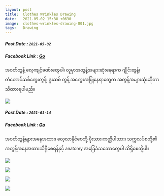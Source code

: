 ```yaml
---
layout: post
title:  Clothes Wrinkles Drawing
date:   2021-05-02 15:38 +0630
image:  clothes-wrinkles-drawing-001.jpg
tags:   Drawing
---
```

##### Post Date : `2021-05-02`
##### Facebook Link : [Go](https://www.facebook.com/groups/243207936740930/posts/397593904635665/)
အဝတ်တွန့် လေ့ကျင့်ခဏ်းတွေပါ၊ လူမှာအတွန့်အများဆုံးနေရာက ဂျိုင်းတွန့်၊ တံတောင်ဆစ်ကွေးတွန့်၊ ဒူးဆစ် တွန့် အကွေးအပြုနေရာတွေက အတွန့်အများဆုံးဆိုတာ သိထားရပါမည်။

![]({{site.baseurl}}/img/clothes-wrinkles-drawing/clothes-wrinkles-drawing-001.jpg)


##### Post Date : `2021-01-14`
##### Facebook Link : [Go](https://www.facebook.com/groups/243207936740930/permalink/335215650873491/)
အဝတ်တွန့်များအနေအထား၊ လေ့လာနိုင်စေဘို့ ပိုးသား၊ကတ္တီပါသား၊ သက္ကလပ်စတို့၏ အတွန့်အနေအထားသိရှိစေရန်နှင့် anatomy အခြေခံသဘောတွေပါ သိရှိစေဘို့ပါ။

![]({{site.baseurl}}/img/clothes-wrinkles-drawing/clothes-wrinkles-drawing-002.jpg)

![]({{site.baseurl}}/img/clothes-wrinkles-drawing/clothes-wrinkles-drawing-003.jpg)

![]({{site.baseurl}}/img/clothes-wrinkles-drawing/clothes-wrinkles-drawing-004.jpg)

![]({{site.baseurl}}/img/clothes-wrinkles-drawing/clothes-wrinkles-drawing-005.jpg)

